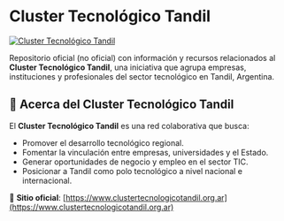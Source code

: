 # Cluster Tecnológico Tandil

[![Cluster Tecnológico Tandil](https://www.clustertecnologicotandil.org.ar/nota-que-es--63754)](https://www.clustertecnologicotandil.org.ar)

Repositorio oficial (no oficial) con información y recursos relacionados al **Cluster Tecnológico Tandil**, una iniciativa que agrupa empresas, instituciones y profesionales del sector tecnológico en Tandil, Argentina.

## 📌 Acerca del Cluster Tecnológico Tandil

El **Cluster Tecnológico Tandil** es una red colaborativa que busca:
- Promover el desarrollo tecnológico regional.
- Fomentar la vinculación entre empresas, universidades y el Estado.
- Generar oportunidades de negocio y empleo en el sector TIC.
- Posicionar a Tandil como polo tecnológico a nivel nacional e internacional.

🔗 **Sitio oficial**: [https://www.clustertecnologicotandil.org.ar](https://www.clustertecnologicotandil.org.ar)
